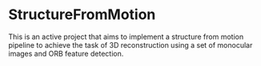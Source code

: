 # StructureFromMotion

This is an active project that aims to implement a structure from motion pipeline to achieve the task of 3D reconstruction using a set of monocular images and ORB feature detection.
